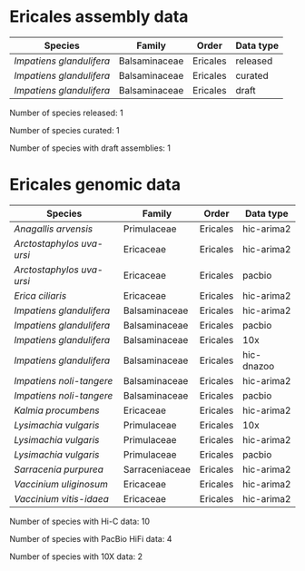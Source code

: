 # Ericales assembly data

| Species | Family | Order | Data type |
| -- | --- | --- | --- |
| *Impatiens glandulifera* | Balsaminaceae | Ericales | released |
| *Impatiens glandulifera* | Balsaminaceae | Ericales | curated |
| *Impatiens glandulifera* | Balsaminaceae | Ericales | draft |

Number of species released: 1

Number of species curated: 1

Number of species with draft assemblies: 1

# Ericales genomic data

| Species | Family | Order | Data type |
| -- | --- | --- | --- |
| *Anagallis arvensis* | Primulaceae | Ericales | hic-arima2 |
| *Arctostaphylos uva-ursi* | Ericaceae | Ericales | hic-arima2 |
| *Arctostaphylos uva-ursi* | Ericaceae | Ericales | pacbio |
| *Erica ciliaris* | Ericaceae | Ericales | hic-arima2 |
| *Impatiens glandulifera* | Balsaminaceae | Ericales | hic-arima2 |
| *Impatiens glandulifera* | Balsaminaceae | Ericales | pacbio |
| *Impatiens glandulifera* | Balsaminaceae | Ericales | 10x |
| *Impatiens glandulifera* | Balsaminaceae | Ericales | hic-dnazoo |
| *Impatiens noli-tangere* | Balsaminaceae | Ericales | hic-arima2 |
| *Impatiens noli-tangere* | Balsaminaceae | Ericales | pacbio |
| *Kalmia procumbens* | Ericaceae | Ericales | hic-arima2 |
| *Lysimachia vulgaris* | Primulaceae | Ericales | 10x |
| *Lysimachia vulgaris* | Primulaceae | Ericales | hic-arima2 |
| *Lysimachia vulgaris* | Primulaceae | Ericales | pacbio |
| *Sarracenia purpurea* | Sarraceniaceae | Ericales | hic-arima2 |
| *Vaccinium uliginosum* | Ericaceae | Ericales | hic-arima2 |
| *Vaccinium vitis-idaea* | Ericaceae | Ericales | hic-arima2 |

Number of species with Hi-C data: 10

Number of species with PacBio HiFi data: 4

Number of species with 10X data: 2
